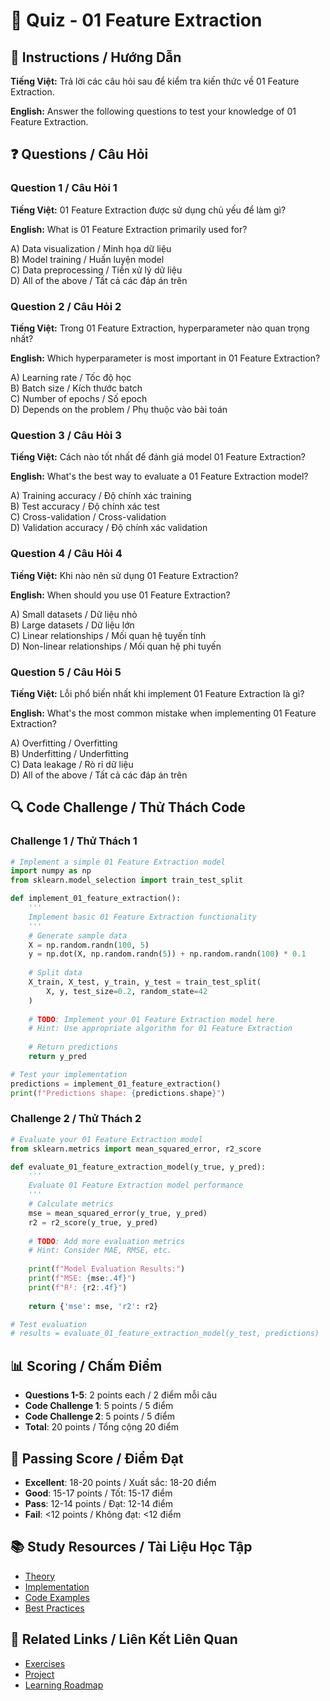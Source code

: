 # 🧠 Quiz - 01 Feature Extraction

## 📝 Instructions / Hướng Dẫn

**Tiếng Việt:** Trả lời các câu hỏi sau để kiểm tra kiến thức về 01 Feature Extraction.

**English:** Answer the following questions to test your knowledge of 01 Feature Extraction.

## ❓ Questions / Câu Hỏi

### Question 1 / Câu Hỏi 1
**Tiếng Việt:** 01 Feature Extraction được sử dụng chủ yếu để làm gì?

**English:** What is 01 Feature Extraction primarily used for?

A) Data visualization / Minh họa dữ liệu  
B) Model training / Huấn luyện model  
C) Data preprocessing / Tiền xử lý dữ liệu  
D) All of the above / Tất cả các đáp án trên

### Question 2 / Câu Hỏi 2
**Tiếng Việt:** Trong 01 Feature Extraction, hyperparameter nào quan trọng nhất?

**English:** Which hyperparameter is most important in 01 Feature Extraction?

A) Learning rate / Tốc độ học  
B) Batch size / Kích thước batch  
C) Number of epochs / Số epoch  
D) Depends on the problem / Phụ thuộc vào bài toán

### Question 3 / Câu Hỏi 3
**Tiếng Việt:** Cách nào tốt nhất để đánh giá model 01 Feature Extraction?

**English:** What's the best way to evaluate a 01 Feature Extraction model?

A) Training accuracy / Độ chính xác training  
B) Test accuracy / Độ chính xác test  
C) Cross-validation / Cross-validation  
D) Validation accuracy / Độ chính xác validation

### Question 4 / Câu Hỏi 4
**Tiếng Việt:** Khi nào nên sử dụng 01 Feature Extraction?

**English:** When should you use 01 Feature Extraction?

A) Small datasets / Dữ liệu nhỏ  
B) Large datasets / Dữ liệu lớn  
C) Linear relationships / Mối quan hệ tuyến tính  
D) Non-linear relationships / Mối quan hệ phi tuyến

### Question 5 / Câu Hỏi 5
**Tiếng Việt:** Lỗi phổ biến nhất khi implement 01 Feature Extraction là gì?

**English:** What's the most common mistake when implementing 01 Feature Extraction?

A) Overfitting / Overfitting  
B) Underfitting / Underfitting  
C) Data leakage / Rò rỉ dữ liệu  
D) All of the above / Tất cả các đáp án trên

## 🔍 Code Challenge / Thử Thách Code

### Challenge 1 / Thử Thách 1
```python
# Implement a simple 01 Feature Extraction model
import numpy as np
from sklearn.model_selection import train_test_split

def implement_01_feature_extraction():
    '''
    Implement basic 01 Feature Extraction functionality
    '''
    # Generate sample data
    X = np.random.randn(100, 5)
    y = np.dot(X, np.random.randn(5)) + np.random.randn(100) * 0.1
    
    # Split data
    X_train, X_test, y_train, y_test = train_test_split(
        X, y, test_size=0.2, random_state=42
    )
    
    # TODO: Implement your 01 Feature Extraction model here
    # Hint: Use appropriate algorithm for 01 Feature Extraction
    
    # Return predictions
    return y_pred

# Test your implementation
predictions = implement_01_feature_extraction()
print(f"Predictions shape: {predictions.shape}")
```

### Challenge 2 / Thử Thách 2
```python
# Evaluate your 01 Feature Extraction model
from sklearn.metrics import mean_squared_error, r2_score

def evaluate_01_feature_extraction_model(y_true, y_pred):
    '''
    Evaluate 01 Feature Extraction model performance
    '''
    # Calculate metrics
    mse = mean_squared_error(y_true, y_pred)
    r2 = r2_score(y_true, y_pred)
    
    # TODO: Add more evaluation metrics
    # Hint: Consider MAE, RMSE, etc.
    
    print(f"Model Evaluation Results:")
    print(f"MSE: {mse:.4f}")
    print(f"R²: {r2:.4f}")
    
    return {'mse': mse, 'r2': r2}

# Test evaluation
# results = evaluate_01_feature_extraction_model(y_test, predictions)
```

## 📊 Scoring / Chấm Điểm

- **Questions 1-5**: 2 points each / 2 điểm mỗi câu
- **Code Challenge 1**: 5 points / 5 điểm
- **Code Challenge 2**: 5 points / 5 điểm
- **Total**: 20 points / Tổng cộng 20 điểm

## 🎯 Passing Score / Điểm Đạt

- **Excellent**: 18-20 points / Xuất sắc: 18-20 điểm
- **Good**: 15-17 points / Tốt: 15-17 điểm  
- **Pass**: 12-14 points / Đạt: 12-14 điểm
- **Fail**: <12 points / Không đạt: <12 điểm

## 📚 Study Resources / Tài Liệu Học Tập

- [Theory](./THEORY_01_feature_extraction.md)
- [Implementation](./IMPLEMENTATION_01_feature_extraction.md)
- [Code Examples](./CODE_EXAMPLES_01_feature_extraction.md)
- [Best Practices](./BEST_PRACTICES_01_feature_extraction.md)

## 🔗 Related Links / Liên Kết Liên Quan

- [Exercises](./EXERCISES_01_feature_extraction.md)
- [Project](./PROJECT_01_feature_extraction.md)
- [Learning Roadmap](./LEARNING_ROADMAP_01_feature_extraction.md)
